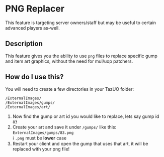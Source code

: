 # PNG Replacer
This feature is targeting server owners/staff but may be useful to certain advanced players as-well.

## Description
This feature gives you the ability to use `png` files to replace specific gump and item art graphics, without the need for mul/uop patchers.

## How do I use this?
You will need to create a few directories in your TazUO folder:
```
/ExternalImages/
/ExternalImages/gumps/
/ExternalImages/art/
```

1. Now find the gump or art id you would like to replace, lets say gump id `83`
2. Create your art and save it under `/gumps/` like this: `ExternalImages/gumps/83.png`  
    ℹ️ `.png` must be **lower** case
3. Restart your client and open the gump that uses that art, it will be replaced with your png file!